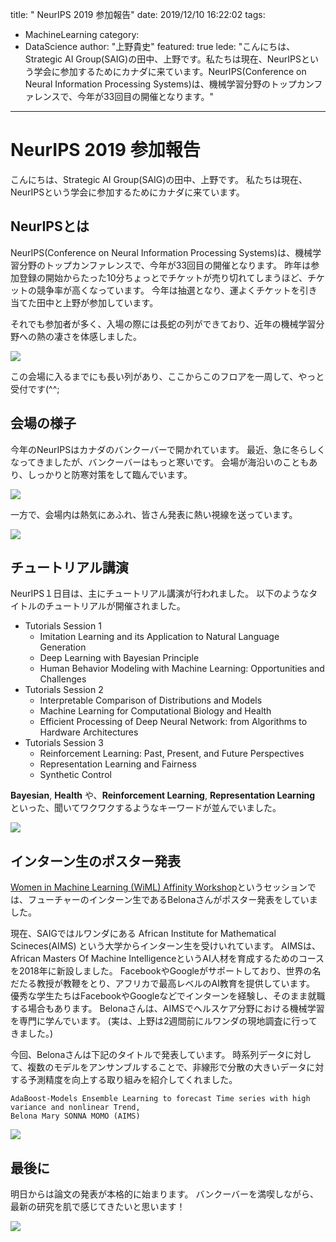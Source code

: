 title: " NeurIPS 2019 参加報告"
date: 2019/12/10 16:22:02
tags:
  - MachineLearning
category:
  - DataScience
author: "上野貴史"
featured: true
lede: "こんにちは、Strategic AI Group(SAIG)の田中、上野です。私たちは現在、NeurIPSという学会に参加するためにカナダに来ています。NeurIPS(Conference on Neural Information Processing Systems)は、機械学習分野のトップカンファレンスで、今年が33回目の開催となります。"
---

# NeurIPS 2019 参加報告

こんにちは、Strategic AI Group(SAIG)の田中、上野です。
私たちは現在、NeurIPSという学会に参加するためにカナダに来ています。

## NeurIPSとは

NeurIPS(Conference on Neural Information Processing Systems)は、機械学習分野のトップカンファレンスで、今年が33回目の開催となります。
昨年は参加登録の開始からたった10分ちょっとでチケットが売り切れてしまうほど、チケットの競争率が高くなっています。
今年は抽選となり、運よくチケットを引き当てた田中と上野が参加しています。

それでも参加者が多く、入場の際には長蛇の列ができており、近年の機械学習分野への熱の凄さを体感しました。

<img src="/images/20191210/registration.jpg">

この会場に入るまでにも長い列があり、ここからこのフロアを一周して、やっと受付です(^^;

## 会場の様子

今年のNeurIPSはカナダのバンクーバーで開かれています。
最近、急に冬らしくなってきましたが、バンクーバーはもっと寒いです。
会場が海沿いのこともあり、しっかりと防寒対策をして臨んでいます。

<img src="/images/20191210/outside.jpg">

一方で、会場内は熱気にあふれ、皆さん発表に熱い視線を送っています。

<img src="/images/20191210/inside.jpg">


## チュートリアル講演

NeurIPS１日目は、主にチュートリアル講演が行われました。
以下のようなタイトルのチュートリアルが開催されました。

- Tutorials Session 1
  - Imitation Learning and its Application to Natural Language Generation
  - Deep Learning with Bayesian Principle
  - Human Behavior Modeling with Machine Learning: Opportunities and Challenges
- Tutorials Session 2
  - Interpretable Comparison of Distributions and Models
  - Machine Learning for Computational Biology and Health
  - Efficient Processing of Deep Neural Network: from Algorithms to Hardware Architectures
- Tutorials Session 3
  - Reinforcement Learning: Past, Present, and Future Perspectives
  - Representation Learning and Fairness
  - Synthetic Control

**Bayesian**, **Health** や、**Reinforcement Learning**, **Representation Learning** といった、聞いてワクワクするようなキーワードが並んでいました。

<img src="/images/20191210/tutorial.jpg">


## インターン生のポスター発表

[Women in Machine Learning (WiML) Affinity Workshop](https://wimlworkshop.org/2019/program/)というセッションでは、フューチャーのインターン生であるBelonaさんがポスター発表をしていました。

現在、SAIGではルワンダにある African Institute for Mathematical Scineces(AIMS) という大学からインターン生を受けいれています。
AIMSは、African Masters Of Machine IntelligenceというAI人材を育成するためのコースを2018年に新設しました。
FacebookやGoogleがサポートしており、世界の名だたる教授が教鞭をとり、アフリカで最高レベルのAI教育を提供しています。
優秀な学生たちはFacebookやGoogleなどでインターンを経験し、そのまま就職する場合もあります。
Belonaさんは、AIMSでヘルスケア分野における機械学習を専門に学んでいます。
(実は、上野は2週間前にルワンダの現地調査に行ってきました。)

今回、Belonaさんは下記のタイトルで発表しています。
時系列データに対して、複数のモデルをアンサンブルすることで、非線形で分散の大きいデータに対する予測精度を向上する取り組みを紹介してくれました。

```
AdaBoost-Models Ensemble Learning to forecast Time series with high variance and nonlinear Trend,
Belona Mary SONNA MOMO (AIMS)
```

<img src="/images/20191210/WiML.jpg" class="img-middle-size">


## 最後に

明日からは論文の発表が本格的に始まります。
バンクーバーを満喫しながら、最新の研究を肌で感じてきたいと思います！

<img src="/images/20191210/mug.jpg" class="img-small-size">
